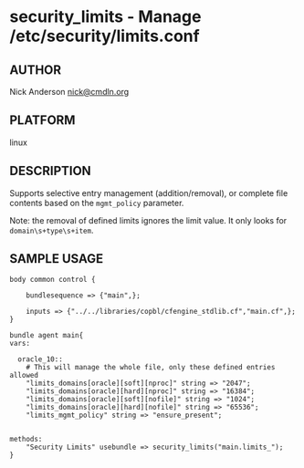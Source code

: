 # security_limits - Manage /etc/security/limits.conf
## AUTHOR
Nick Anderson <nick@cmdln.org>

## PLATFORM
linux

## DESCRIPTION
Supports selective entry management (addition/removal), or complete file
contents based on the `mgmt_policy` parameter.

Note: the removal of defined limits ignores the limit value. It only looks for
`domain\s+type\s+item`.

## SAMPLE USAGE

    body common control {

        bundlesequence => {"main",};

        inputs => {"../../libraries/copbl/cfengine_stdlib.cf","main.cf",};
    }

    bundle agent main{
    vars:

      oracle_10::
        # This will manage the whole file, only these defined entries allowed
        "limits_domains[oracle][soft][nproc]" string => "2047";
        "limits_domains[oracle][hard][nproc]" string => "16384";
        "limits_domains[oracle][soft][nofile]" string => "1024";
        "limits_domains[oracle][hard][nofile]" string => "65536";
        "limits_mgmt_policy" string => "ensure_present";


    methods:
        "Security Limits" usebundle => security_limits("main.limits_");
    }
